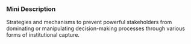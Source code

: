 ### Mini Description

Strategies and mechanisms to prevent powerful stakeholders from dominating or manipulating decision-making processes through various forms of institutional capture.
